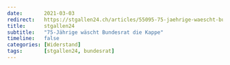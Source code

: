 ```yaml
---
date:       2021-03-03
redirect:   https://stgallen24.ch/articles/55095-75-jaehrige-waescht-bundesrat-die-kappe
title:      stgallen24
subtitle:   "75-Jährige wäscht Bundesrat die Kappe"
timeline:   false
categories: [Widerstand]
tags:       [stgallen24, bundesrat]
---
```

